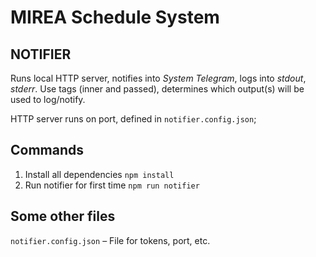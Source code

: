 # MIREA Schedule System

## NOTIFIER

Runs local HTTP server, notifies into *System Telegram*, logs into *stdout*, *stderr*.
Use tags (inner and passed), determines which output(s) will be used to log/notify.
<br>

HTTP server runs on port, defined in `notifier.config.json`;

## Commands

1. Install all dependencies `npm install`
2. Run notifier for first time `npm run notifier`


## Some other files
`notifier.config.json` – File for tokens, port, etc.
